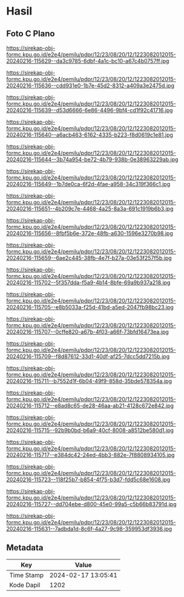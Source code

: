 # Hasil

## Foto C Plano

https://sirekap-obj-formc.kpu.go.id/e2e4/pemilu/pdpr/12/23/08/20/12/1223082012015-20240216-115629--da3c9785-6dbf-4a1c-bc10-a67c4b0757ff.jpg

https://sirekap-obj-formc.kpu.go.id/e2e4/pemilu/pdpr/12/23/08/20/12/1223082012015-20240216-115636--cdd931e0-1b7e-45d2-8312-a409a3e2475d.jpg

https://sirekap-obj-formc.kpu.go.id/e2e4/pemilu/pdpr/12/23/08/20/12/1223082012015-20240216-115639--d53d6666-6e86-4496-9bf4-cd1f92c41716.jpg

https://sirekap-obj-formc.kpu.go.id/e2e4/pemilu/pdpr/12/23/08/20/12/1223082012015-20240216-115640--a6acb463-6162-4335-b223-f8d0619c1e81.jpg

https://sirekap-obj-formc.kpu.go.id/e2e4/pemilu/pdpr/12/23/08/20/12/1223082012015-20240216-115644--3b74a954-be72-4b79-938b-0e38963229ab.jpg

https://sirekap-obj-formc.kpu.go.id/e2e4/pemilu/pdpr/12/23/08/20/12/1223082012015-20240216-115649--1b7de0ca-6f2d-4fae-a958-34c319f366c1.jpg

https://sirekap-obj-formc.kpu.go.id/e2e4/pemilu/pdpr/12/23/08/20/12/1223082012015-20240216-115651--4b209c7e-4468-4a25-8a3a-691c1919b6b3.jpg

https://sirekap-obj-formc.kpu.go.id/e2e4/pemilu/pdpr/12/23/08/20/12/1223082012015-20240216-115656--8fbf5b6e-372e-48fb-a630-1596e3270b98.jpg

https://sirekap-obj-formc.kpu.go.id/e2e4/pemilu/pdpr/12/23/08/20/12/1223082012015-20240216-115659--6ae2c445-38fb-4e7f-b27a-03e53f257f5b.jpg

https://sirekap-obj-formc.kpu.go.id/e2e4/pemilu/pdpr/12/23/08/20/12/1223082012015-20240216-115702--5f357dda-f5a9-4b14-8bfe-69a9b937a218.jpg

https://sirekap-obj-formc.kpu.go.id/e2e4/pemilu/pdpr/12/23/08/20/12/1223082012015-20240216-115705--e8b5033a-f25d-41bd-a5ed-2047fb98bc23.jpg

https://sirekap-obj-formc.kpu.go.id/e2e4/pemilu/pdpr/12/23/08/20/12/1223082012015-20240216-115707--0cffe820-a67b-4f03-a66f-73bfd16473ea.jpg

https://sirekap-obj-formc.kpu.go.id/e2e4/pemilu/pdpr/12/23/08/20/12/1223082012015-20240216-115709--f8d87612-33d1-40df-af25-7dcc5dd7215b.jpg

https://sirekap-obj-formc.kpu.go.id/e2e4/pemilu/pdpr/12/23/08/20/12/1223082012015-20240216-115711--b7552d1f-6b04-49f9-858d-35bde578354a.jpg

https://sirekap-obj-formc.kpu.go.id/e2e4/pemilu/pdpr/12/23/08/20/12/1223082012015-20240216-115712--e8ad8c65-de28-46aa-ab21-4128c672e842.jpg

https://sirekap-obj-formc.kpu.go.id/e2e4/pemilu/pdpr/12/23/08/20/12/1223082012015-20240216-115715--92b9b0bd-b6a9-40cf-8008-a8512be580d1.jpg

https://sirekap-obj-formc.kpu.go.id/e2e4/pemilu/pdpr/12/23/08/20/12/1223082012015-20240216-115717--e384dc42-24ed-4bb3-882e-7f8808934105.jpg

https://sirekap-obj-formc.kpu.go.id/e2e4/pemilu/pdpr/12/23/08/20/12/1223082012015-20240216-115723--118f25b7-b854-4f75-b3d7-fdd5c68e1608.jpg

https://sirekap-obj-formc.kpu.go.id/e2e4/pemilu/pdpr/12/23/08/20/12/1223082012015-20240216-115727--dd704ebe-d800-45e0-99a5-c5b66b83791d.jpg

https://sirekap-obj-formc.kpu.go.id/e2e4/pemilu/pdpr/12/23/08/20/12/1223082012015-20240216-115631--7adbda1d-8c6f-4a27-9c98-359953df3936.jpg


## Metadata

| Key        | Value               |
| ---------- | ------------------- |
| Time Stamp | 2024-02-17 13:05:41 |
| Kode Dapil | 1202                |



